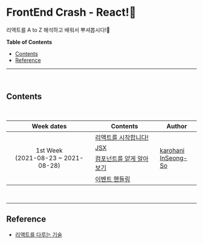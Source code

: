 # FrontEnd Crash - React!:hammer:

리액트를 A to Z 해석하고 배워서 뿌셔봅시다!:mag_right:

<!-- START doctoc generated TOC please keep comment here to allow auto update -->
<!-- DON'T EDIT THIS SECTION, INSTEAD RE-RUN doctoc TO UPDATE -->
**Table of Contents**

- [Contents](#contents)
- [Reference](#reference)

<!-- END doctoc generated TOC please keep comment here to allow auto update -->

<hr>
<br>

## Contents

<br>

<table>
  <thead>
    <th>Week dates</th> 
    <th>Contents</th> 
    <th>Author</th>
  </thead>
  <tbody>
    <tr>
      <td rowspan="4" align="center">
      1st Week<br>
      (2021-08-23 ~ 2021-08-28)
      </td>
      <td><a href="">리액트를 시작합니다!</a></td>
      <td rowspan="4">
        <a href="https://github.com/karohani">karohani</a><br>
        <a href="https://github.com/inseong-so">InSeong-So</a>
      </td>
    </tr>
    <tr>
      <td><a href="">JSX</a></td>
    </tr>
    <tr>
      <td><a href="">컴포넌트를 얕게 알아보기</a></td>
    </tr>
    <tr>
      <td><a href="">이벤트 핸들링</a></td>
    </tr>
  </tbody>
</table>

<br>
<hr>

## Reference
- [리액트를 다루는 기술](http://www.kyobobook.co.kr/product/detailViewKor.laf?mallGb=KOR&ejkGb=KOR&barcode=9791160508796)